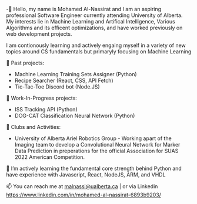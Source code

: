 -👋 Hello, my name is Mohamed Al-Nassirat and I am an aspiring professional Software Engineer currently attending University of Alberta. My interests lie in Machine Learning and Artifical Intelligence, Various Algorithms and its efficent optimizations, and have worked previously on web development projects. 

I am contionously learning and actively engaing myself in a variety of new topics around CS fundamentals but primaryly focusing on Machine Learning

   
🔭 Past projects: 
   - Machine Learning Training Sets Assigner (Python)
   - Recipe Searcher (React, CSS, API Fetch) 
   - Tic-Tac-Toe Discord bot (Node.JS)

🔭 Work-In-Progress projects: 
   - ISS Tracking API (Python)
   - DOG-CAT Classification Neural Network (Python)

🔭 Clubs and Activities:
   - University of Alberta Ariel Robotics Group - Working apart of the Imaging team to develop a Convolutional Neural Network for Marker Data Prediction in preperations for the official Association for SUAS 2022 American Competition. 
 
🌱 I’m actively learning the fundamental core strength behind Python and have experience with Javascript, React, NodeJS, ARM, and VHDL


📫 You can reach me at malnassi@ualberta.ca | or via Linkedin https://www.linkedin.com/in/mohamed-al-nassirat-6893b9203/

<!---
MohamedAl-Nassirat/MohamedAl-Nassirat is a ✨ special ✨ repository because its `README.md` (this file) appears on your GitHub profile.
You can click the Preview link to take a look at your changes.
--->

